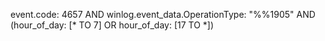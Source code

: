 event.code: 4657 AND winlog.event_data.OperationType: "%%1905" AND (hour_of_day: [* TO 7] OR hour_of_day: [17 TO *])
